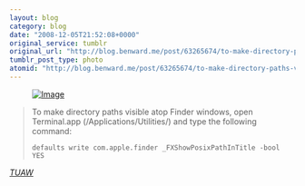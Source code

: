 ```yaml
---
layout: blog
category: blog
date: "2008-12-05T21:52:08+0000"
original_service: tumblr
original_url: "http://blog.benward.me/post/63265674/to-make-directory-paths-visible-atop-finder"
tumblr_post_type: photo
atomid: "http://blog.benward.me/post/63265674/to-make-directory-paths-visible-atop-finder"
---
```

<figure class="photo">
  <a href="http://www.tuaw.com/2008/12/05/terminal-tips-enable-path-view-in-finder/"><img src="http://benward.me/res/tumblr/media/63265674/0.jpg" alt="Image"></a>
</figure>

<blockquote>To make directory paths visible atop Finder windows, open Terminal.app (/Applications/Utilities/) and type the following command: 

<pre><code>defaults write com.apple.finder _FXShowPosixPathInTitle -bool YES</code></pre></blockquote>
<cite><a href="http://www.tuaw.com/2008/12/05/terminal-tips-enable-path-view-in-finder/">TUAW</a></cite>